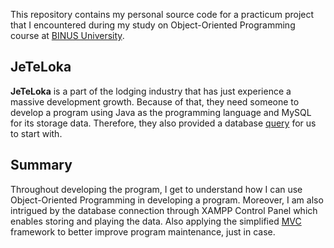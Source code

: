 This repository contains my personal source code for a practicum project that I encountered during my study on Object-Oriented Programming course at [BINUS University](https://binus.ac.id).

## JeTeLoka
__JeTeLoka__ is a part of the lodging industry that has just experience a massive development growth. Because of that, they need someone to develop a program using Java as the programming language and MySQL for its storage data. Therefore, they also provided a database [query](https://github.com/dzniel/jeteloka/blob/main/jeteloka.sql) for us to start with.

## Summary
Throughout developing the program, I get to understand how I can use Object-Oriented Programming in developing a program. Moreover, I am also intrigued by the database connection through XAMPP Control Panel which enables storing and playing the data. Also applying the simplified [MVC](https://en.wikipedia.org/wiki/Model%E2%80%93view%E2%80%93controller) framework to better improve program maintenance, just in case.
